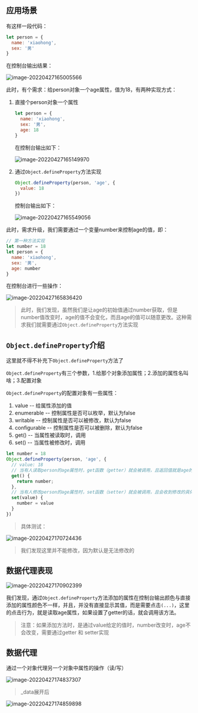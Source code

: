 ## 应用场景

有这样一段代码：

```javascript
let person = {
  name: 'xiaohong',
  sex: '男'
}
```

在控制台输出结果：

![image-20220427165005566](F:\study_notes\前端\vue_notes\数据代理.assets\image-20220427165005566.png)

此时，有个需求：给person对象一个age属性，值为18，有两种实现方式：

1. 直接个person对象一个属性

   ```javascript
   let person = {
     name: 'xiaohong',
     sex: '男',
     age: 18
   }
   ```

   在控制台输出如下：

   ![image-20220427165149970](F:\study_notes\前端\vue_notes\数据代理.assets\image-20220427165149970.png)

2. 通过`Object.defineProperty`方法实现

   ```javascript
   Object.defineProperty(person, 'age', {
     value: 18
   })
   ```

   控制台输出如下：

   ![image-20220427165549056](F:\study_notes\前端\vue_notes\数据代理.assets\image-20220427165549056.png)



此时，需求升级，我们需要通过一个变量number来控制age的值，即：

```javascript
// 第一种方法实现
let number = 18
let person = {
  name: 'xiaohong',
  sex: '男',
  age: number
}
```

在控制台进行一些操作：

![image-20220427165836420](F:\study_notes\前端\vue_notes\数据代理.assets\image-20220427165836420.png)

> 此时，我们发现，虽然我们是让age的初始值通过number获取，但是number值改变时，age的值不会变化，而且age的值可以随意更改。这种需求我们就需要通过`Object.defineProperty`方法实现

## `Object.defineProperty`介绍

这里就不得不补充下`Object.defineProperty`方法了

`Object.defineProperty`有三个参数，1.给那个对象添加属性；2.添加的属性名叫啥；3.配置对象

`Object.defineProperty`的配置对象有一些属性：

1. value  --  给属性添加的值
2. enumerable  --  控制属性是否可以枚举，默认为false
3. writable  --  控制属性是否可以被修改，默认为false
4. configurable  --  控制属性是否可以被删除，默认为false
5. get()  --  当属性被读取时，调用
6. set()  --  当属性被修改时，调用

```javascript
let number = 18
Object.defineProperty(person, 'age', {
  // value: 18
  // 当有人读取person的age属性时，get函数（getter）就会被调用，且返回值就是age的值
  get() {
    return number;
  },
  // 当有人修改person的age属性时，set函数（setter）就会被调用，且会收到修改的具体值
  set(value) {
    number = value
  }
})
```

> 具体测试：

![image-20220427170724436](F:\study_notes\前端\vue_notes\数据代理.assets\image-20220427170724436.png)

> 我们发现这里并不能修改，因为默认是无法修改的





## 数据代理表现

![image-20220427170902399](F:\study_notes\前端\vue_notes\数据代理.assets\image-20220427170902399.png)

我们发现，通过`Object.defineProperty`方法添加的属性在控制台输出颜色与直接添加的属性颜色不一样，并且，并没有直接显示其值，而是需要点击`(...)`，这里的点击行为，就是读取age属性，如果设置了getter的话，就会调用该方法。

> 注意：如果添加方法时，是通过value给定的值时，number改变时，age不会改变，需要通过getter 和 setter实现





## 数据代理

通过一个对象代理另一个对象中属性的操作（读/写）

![image-20220427174837307](F:\study_notes\前端\vue_notes\数据代理.assets\image-20220427174837307.png)



> _data展开后

![image-20220427174859898](F:\study_notes\前端\vue_notes\数据代理.assets\image-20220427174859898.png)

